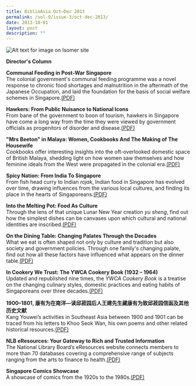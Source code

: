 ```yaml
---
title: BiblioAsia Oct–Dec 2013
permalink: /vol-9/issue-3/oct-dec-2013/
date: 2013-10-01
layout: post
description: ""
---
```


![Alt text for image on Isomer site](/images/covers/ba9-3.jpg)

**Director's Column**

**Communal Feeding in Post-War Singapore**<br>The colonial government's communal feeding programme was a novel response to chronic food shortages and malnutrition in the aftermath of the Japanese Occupation, and laid the foundation for the basis of social welfare schemes in Singapore.[(PDF)](/files/pdf/vol-9/issue-3/v9-issue3_CommunalFeeding.pdf)

**Hawkers: From Public Nuisance to National Icons**<br>
From bane of the government to boon of tourism, hawkers in Singapore have come a long way from the time they were viewed by government officials as progenitors of disorder and disease.[(PDF)](/files/pdf/vol-9/issue-3/v9-issue3_HawkersIcon.pdf)

**"Mrs Beeton" in Malaya: Women, Cookbooks And The Making of The Housewife**<br>
Cookbooks offer interesting insights into the oft-overlooked domestic space of British Malaya, shedding light on how women saw themselves and how feminine ideals from the West were propagated in the colonial era.[(PDF)](/files/pdf/vol-9/issue-3/v9-issue3_BeetonMalaya.pdf)

**Spicy Nation: From India To Singapore**<br>
From fish head curry to Indian *rojak*, Indian food in Singapore has evolved over time, drawing influences from the various local cultures, and finding its place in the hearts of Singaporeans.[(PDF)](/files/pdf/vol-9/issue-3/v9-issue3_SpicyNation.pdf)

**Into the Melting Pot: Food As Culture**<br>Through the lens of that unique Lunar New Year creation *yu sheng*, find out how the simplest dishes can be canvases upon which cultural and national identities are inscribed.[(PDF)](/files/pdf/vol-9/issue-3/v9-issue3_MeltingPot.pdf)

**On the Dining Table: Changing Palates Through the Decades**<br>
What we eat is often shaped not only by culture and tradition but also society and government policies. Through one family's changing palate, find out how all these factors have influenced what appears on the dinner table.[(PDF)](/files/pdf/vol-9/issue-3/v9-issue3_DiningTable.pdf)

**In Cookery We Trust: The YWCA Cookery Book (1932 – 1964)**<br>
Updated and republished nine times, the *YWCA Cookery Book* is a treatise on the changing culinary styles, domestic practices and eating habits of Singaporeans over three decades.[(PDF)](/files/pdf/vol-9/issue-3/v9-issue3_YWCACookery.pdf)

**1900–1801, 康有为在南洋—读邱菽园后人王建先生藏康有为致邱菽园信函及其他历史文献**<br> 
Kang Youwei’s activities in Southeast Asia between 1900 and 1901 can be traced from his letters to Khoo Seok Wan, his own poems and other related historical resources.[(PDF)](/files/pdf/vol-9/issue-3/v9-issue3_SeokWan.pdf)

**NLB eResources: Your Gateway to Rich and Trusted Information**<br>
The National Library Board’s eResources website connects members to more than 70 databases covering a comprehensive range of subjects ranging from the arts to finance to health.[(PDF)](/files/pdf/vol-9/issue-3/v9-issue3_Gateway.pdf)

**Singapore Comics Showcase**<br>
A showcase of comics from the 1920s to the 1980s.[(PDF)](/files/pdf/vol-9/issue-3/v9-issue3_ComicsShowcase.pdf)
